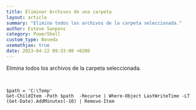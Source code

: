 ```yaml
---
title: Eliminar Archivos de una carpeta
layout: article
summary: "Elimina todos los archivos de la carpeta seleccionada."
author: Esteve Sanpons
category: PowerShell
custom_type: Boveda
usemathjax: true
date: 2023-04-22 09:33:00 +0200
---
```


Elimina todos los archivos de la carpeta seleccionada.

<br>

```
$path = 'C:\Temp'
Get-ChildItem -Path $path  -Recurse | Where-Object LastWriteTime -LT (Get-Date).AddMinutes(-10) | Remove-Item
```
